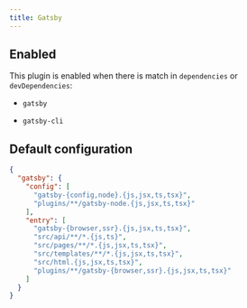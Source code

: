 ```yaml
---
title: Gatsby
---
```


## Enabled

This plugin is enabled when there is match in `dependencies` or
`devDependencies`:

- `gatsby`

- `gatsby-cli`

## Default configuration

```json title="knip.json"
{
  "gatsby": {
    "config": [
      "gatsby-{config,node}.{js,jsx,ts,tsx}",
      "plugins/**/gatsby-node.{js,jsx,ts,tsx}"
    ],
    "entry": [
      "gatsby-{browser,ssr}.{js,jsx,ts,tsx}",
      "src/api/**/*.{js,ts}",
      "src/pages/**/*.{js,jsx,ts,tsx}",
      "src/templates/**/*.{js,jsx,ts,tsx}",
      "src/html.{js,jsx,ts,tsx}",
      "plugins/**/gatsby-{browser,ssr}.{js,jsx,ts,tsx}"
    ]
  }
}
```
